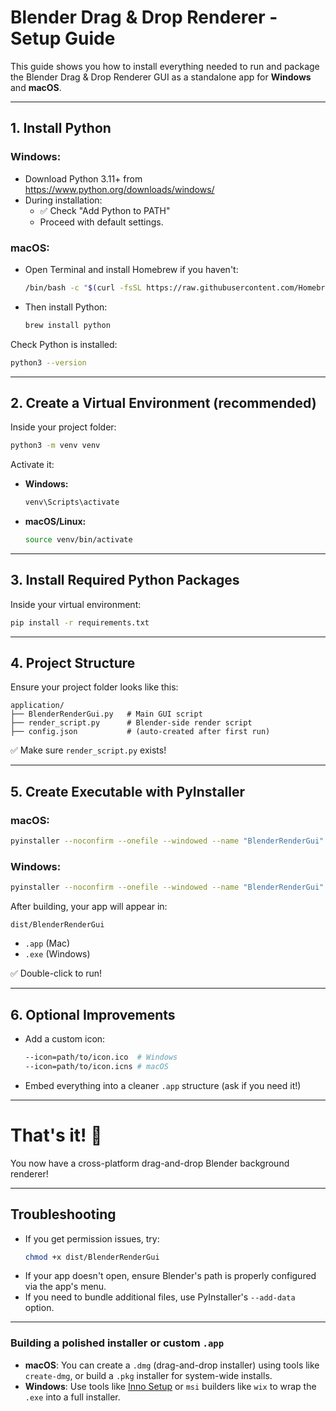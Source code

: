 # Blender Drag & Drop Renderer - Setup Guide

This guide shows you how to install everything needed to run and package the Blender Drag & Drop Renderer GUI as a standalone app for **Windows** and **macOS**.

---

## 1. Install Python

### Windows:
- Download Python 3.11+ from https://www.python.org/downloads/windows/
- During installation:
  - ✅ Check "Add Python to PATH"
  - Proceed with default settings.

### macOS:
- Open Terminal and install Homebrew if you haven't:
  ```bash
  /bin/bash -c "$(curl -fsSL https://raw.githubusercontent.com/Homebrew/install/HEAD/install.sh)"
  ```
- Then install Python:
  ```bash
  brew install python
  ```

Check Python is installed:
```bash
python3 --version
```

---

## 2. Create a Virtual Environment (recommended)

Inside your project folder:

```bash
python3 -m venv venv
```

Activate it:

- **Windows:**
  ```bash
  venv\Scripts\activate
  ```
- **macOS/Linux:**
  ```bash
  source venv/bin/activate
  ```

---

## 3. Install Required Python Packages

Inside your virtual environment:

```bash
pip install -r requirements.txt
```

---

## 4. Project Structure

Ensure your project folder looks like this:

```
application/
├── BlenderRenderGui.py   # Main GUI script
├── render_script.py      # Blender-side render script
├── config.json           # (auto-created after first run)
```

✅ Make sure `render_script.py` exists!

---

## 5. Create Executable with PyInstaller

### macOS:
```bash
pyinstaller --noconfirm --onefile --windowed --name "BlenderRenderGui" BlenderRenderGui.py
```

### Windows:
```bash
pyinstaller --noconfirm --onefile --windowed --name "BlenderRenderGui" BlenderRenderGui.py
```

After building, your app will appear in:
```
dist/BlenderRenderGui
```

- `.app` (Mac)
- `.exe` (Windows)

✅ Double-click to run!

---

## 6. Optional Improvements

- Add a custom icon:
  ```bash
  --icon=path/to/icon.ico  # Windows
  --icon=path/to/icon.icns # macOS
  ```
- Embed everything into a cleaner `.app` structure (ask if you need it!)

---

# That's it! 🎉

You now have a cross-platform drag-and-drop Blender background renderer!

---

## Troubleshooting

- If you get permission issues, try:
  ```bash
  chmod +x dist/BlenderRenderGui
  ```
- If your app doesn't open, ensure Blender's path is properly configured via the app's menu.
- If you need to bundle additional files, use PyInstaller's `--add-data` option.

---

### Building a polished installer or custom `.app`
- **macOS**: You can create a `.dmg` (drag-and-drop installer) using tools like `create-dmg`, or build a `.pkg` installer for system-wide installs.
- **Windows**: Use tools like [Inno Setup](https://jrsoftware.org/isinfo.php) or `msi` builders like `wix` to wrap the `.exe` into a full installer.
